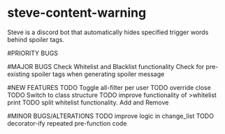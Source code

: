 # steve-content-warning
Steve is a discord bot that automatically hides specified trigger words behind spoiler tags.

#PRIORITY BUGS

#MAJOR BUGS
Check Whitelist and Blacklist functionality
Check for pre-existing spoiler tags when generating spoiler message 

#NEW FEATURES
TODO Toggle all-filter per user
TODO override close
TODO Switch to class structure
TODO improve functionality of >whitelist print
TODO split whitelist functionality. Add and Remove

#MINOR BUGS/ALTERATIONS
TODO improve logic in change_list
TODO decorator-ify repeated pre-function code